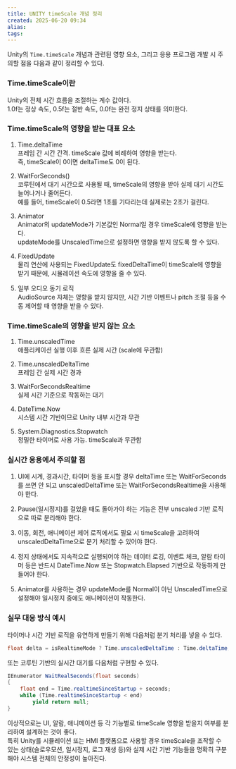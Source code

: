 ```yaml
---
title: UNITY timeScale 개념 정리
created: 2025-06-20 09:34
alias:
tags:
---
```

Unity의 `Time.timeScale` 개념과 관련된 영향 요소, 그리고 응용 프로그램 개발 시 주의할 점을 다음과 같이 정리할 수 있다.

### Time.timeScale이란

Unity의 전체 시간 흐름을 조절하는 계수 값이다.  
1.0f는 정상 속도, 0.5f는 절반 속도, 0.0f는 완전 정지 상태를 의미한다.

### Time.timeScale의 영향을 받는 대표 요소

1. Time.deltaTime  
    프레임 간 시간 간격. timeScale 값에 비례하여 영향을 받는다.  
    즉, timeScale이 0이면 deltaTime도 0이 된다.
    
2. WaitForSeconds()  
    코루틴에서 대기 시간으로 사용될 때, timeScale의 영향을 받아 실제 대기 시간도 늘어나거나 줄어든다.  
    예를 들어, timeScale이 0.5라면 1초를 기다리는데 실제로는 2초가 걸린다.
    
3. Animator  
    Animator의 updateMode가 기본값인 Normal일 경우 timeScale에 영향을 받는다.  
    updateMode를 UnscaledTime으로 설정하면 영향을 받지 않도록 할 수 있다.
    
4. FixedUpdate  
    물리 연산에 사용되는 FixedUpdate도 fixedDeltaTime이 timeScale에 영향을 받기 때문에, 시뮬레이션 속도에 영향을 줄 수 있다.
    
5. 일부 오디오 동기 로직  
    AudioSource 자체는 영향을 받지 않지만, 시간 기반 이벤트나 pitch 조절 등을 수동 제어할 때 영향을 받을 수 있다.
    

### Time.timeScale의 영향을 받지 않는 요소

1. Time.unscaledTime  
    애플리케이션 실행 이후 흐른 실제 시간 (scale에 무관함)
     
2. Time.unscaledDeltaTime  
    프레임 간 실제 시간 경과
    
3. WaitForSecondsRealtime  
    실제 시간 기준으로 작동하는 대기
    
4. DateTime.Now  
    시스템 시간 기반이므로 Unity 내부 시간과 무관
    
5. System.Diagnostics.Stopwatch  
    정밀한 타이머로 사용 가능. timeScale과 무관함
    

### 실시간 응용에서 주의할 점

1. UI에 시계, 경과시간, 타이머 등을 표시할 경우 deltaTime 또는 WaitForSeconds를 쓰면 안 되고 unscaledDeltaTime 또는 WaitForSecondsRealtime을 사용해야 한다.
    
2. Pause(일시정지)를 걸었을 때도 돌아가야 하는 기능은 전부 unscaled 기반 로직으로 따로 분리해야 한다.
    
3. 이동, 회전, 애니메이션 제어 로직에서도 필요 시 timeScale을 고려하여 unscaledDeltaTime으로 분기 처리할 수 있어야 한다.
    
4. 정지 상태에서도 지속적으로 실행되어야 하는 데이터 로깅, 이벤트 체크, 알람 타이머 등은 반드시 DateTime.Now 또는 Stopwatch.Elapsed 기반으로 작동하게 만들어야 한다.
    
5. Animator를 사용하는 경우 updateMode를 Normal이 아닌 UnscaledTime으로 설정해야 일시정지 중에도 애니메이션이 작동한다.
    

### 실무 대응 방식 예시

타이머나 시간 기반 로직을 유연하게 만들기 위해 다음처럼 분기 처리를 넣을 수 있다.

```csharp
float delta = isRealtimeMode ? Time.unscaledDeltaTime : Time.deltaTime;
```

또는 코루틴 기반의 실시간 대기를 다음처럼 구현할 수 있다.

```csharp
IEnumerator WaitRealSeconds(float seconds)
{
    float end = Time.realtimeSinceStartup + seconds;
    while (Time.realtimeSinceStartup < end)
        yield return null;
}
```

이상적으로는 UI, 알람, 애니메이션 등 각 기능별로 timeScale 영향을 받을지 여부를 분리하여 설계하는 것이 좋다.  
특히 Unity를 시뮬레이션 또는 HMI 플랫폼으로 사용할 경우 timeScale을 조작할 수 있는 상태(슬로우모션, 일시정지, 로그 재생 등)와 실제 시간 기반 기능들을 명확히 구분해야 시스템 전체의 안정성이 높아진다.


